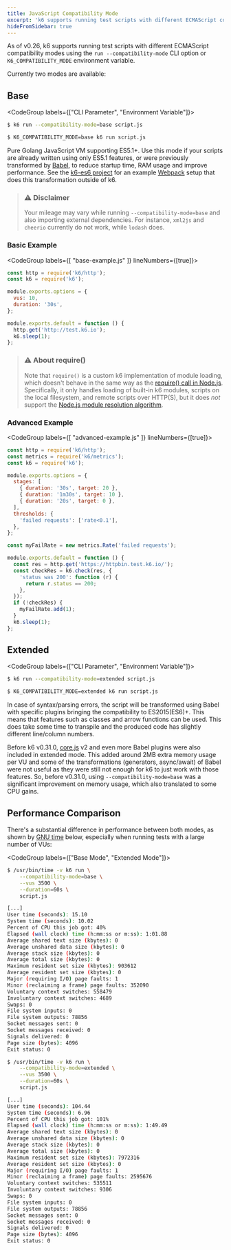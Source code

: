 ```yaml
---
title: JavaScript Compatibility Mode
excerpt: 'k6 supports running test scripts with different ECMAScript compatibility modes using --compatibility-mode'
hideFromSidebar: true
---
```


As of v0.26, k6 supports running test scripts with different ECMAScript compatibility modes using the
`run --compatibility-mode` CLI option or `K6_COMPATIBILITY_MODE` environment variable.

Currently two modes are available:

## Base

<CodeGroup labels={["CLI Parameter", "Environment Variable"]}>

```bash
$ k6 run --compatibility-mode=base script.js
```

```bash
$ K6_COMPATIBILITY_MODE=base k6 run script.js
```

</CodeGroup>

Pure Golang JavaScript VM supporting ES5.1+. Use this mode if your scripts are already written
using only ES5.1 features, or were previously transformed by [Babel](https://babeljs.io/),
to reduce startup time, RAM usage and improve performance. See the [k6-es6 project](https://github.com/k6io/k6-es6)
for an example [Webpack](https://webpack.js.org/) setup that does this
transformation outside of k6.

> ### ⚠️ Disclaimer
>
> Your mileage may vary while running `--compatibility-mode=base` and also importing external dependencies. For instance,
> `xml2js` and `cheerio` currently do not work, while `lodash` does.

### Basic Example

<CodeGroup labels={[ "base-example.js" ]} lineNumbers={[true]}>

```javascript
const http = require('k6/http');
const k6 = require('k6');

module.exports.options = {
  vus: 10,
  duration: '30s',
};

module.exports.default = function () {
  http.get('http://test.k6.io');
  k6.sleep(1);
};
```

</CodeGroup>

> ### ⚠️ About require()
>
> Note that `require()` is a custom k6 implementation of module
> loading, which doesn't behave in the same way as the
> [require() call in Node.js](https://nodejs.org/api/modules.html#modules_require_id).
> Specifically, it only handles loading of built-in k6 modules,
> scripts on the local filesystem, and remote scripts over HTTP(S),
> but it does _not_ support the
> [Node.js module resolution algorithm](https://nodejs.org/api/modules.html#modules_all_together).

### Advanced Example

<CodeGroup labels={[ "advanced-example.js" ]} lineNumbers={[true]}>

```javascript
const http = require('k6/http');
const metrics = require('k6/metrics');
const k6 = require('k6');

module.exports.options = {
  stages: [
    { duration: '30s', target: 20 },
    { duration: '1m30s', target: 10 },
    { duration: '20s', target: 0 },
  ],
  thresholds: {
    'failed requests': ['rate<0.1'],
  },
};

const myFailRate = new metrics.Rate('failed requests');

module.exports.default = function () {
  const res = http.get('https://httpbin.test.k6.io/');
  const checkRes = k6.check(res, {
    'status was 200': function (r) {
      return r.status == 200;
    },
  });
  if (!checkRes) {
    myFailRate.add(1);
  }
  k6.sleep(1);
};
```

</CodeGroup>

## Extended

<CodeGroup labels={["CLI Parameter", "Environment Variable"]}>

```bash
$ k6 run --compatibility-mode=extended script.js
```

```bash
$ K6_COMPATIBILITY_MODE=extended k6 run script.js
```

</CodeGroup>

In case of syntax/parsing errors, the script will be transformed using Babel with specific plugins bringing the compatibility to ES2015(ES6)+. This means that features such as classes and arrow functions can be used. This does take some time to transpile and the produced code has slightly different line/column numbers. 

Before k6 v0.31.0, [core.js](https://github.com/zloirock/core-js) v2 and even more Babel plugins were also included in extended mode. This added around 2MB extra memory usage per VU and some of the transformations (generators, async/await) of Babel were not useful as they were still not enough for k6 to just work with those features. So, before v0.31.0, using `--compatibility-mode=base` was a significant improvement on memory usage, which also translated to some CPU gains.

## Performance Comparison

There's a substantial difference in performance between both modes, as shown by
[GNU time](https://www.gnu.org/software/time/) below, especially when running tests with a large
number of VUs:

<CodeGroup labels={["Base Mode", "Extended Mode"]}>

```bash
$ /usr/bin/time -v k6 run \
    --compatibility-mode=base \
    --vus 3500 \
    --duration=60s \
    script.js

[...]
User time (seconds): 15.10
System time (seconds): 10.02
Percent of CPU this job got: 40%
Elapsed (wall clock) time (h:mm:ss or m:ss): 1:01.88
Average shared text size (kbytes): 0
Average unshared data size (kbytes): 0
Average stack size (kbytes): 0
Average total size (kbytes): 0
Maximum resident set size (kbytes): 903612
Average resident set size (kbytes): 0
Major (requiring I/O) page faults: 1
Minor (reclaiming a frame) page faults: 352090
Voluntary context switches: 558479
Involuntary context switches: 4689
Swaps: 0
File system inputs: 0
File system outputs: 78856
Socket messages sent: 0
Socket messages received: 0
Signals delivered: 0
Page size (bytes): 4096
Exit status: 0
```

```bash
$ /usr/bin/time -v k6 run \
    --compatibility-mode=extended \
    --vus 3500 \
    --duration=60s \
    script.js

[...]
User time (seconds): 104.44
System time (seconds): 6.96
Percent of CPU this job got: 101%
Elapsed (wall clock) time (h:mm:ss or m:ss): 1:49.49
Average shared text size (kbytes): 0
Average unshared data size (kbytes): 0
Average stack size (kbytes): 0
Average total size (kbytes): 0
Maximum resident set size (kbytes): 7972316
Average resident set size (kbytes): 0
Major (requiring I/O) page faults: 1
Minor (reclaiming a frame) page faults: 2595676
Voluntary context switches: 535511
Involuntary context switches: 9306
Swaps: 0
File system inputs: 0
File system outputs: 78856
Socket messages sent: 0
Socket messages received: 0
Signals delivered: 0
Page size (bytes): 4096
Exit status: 0
```

</CodeGroup>
